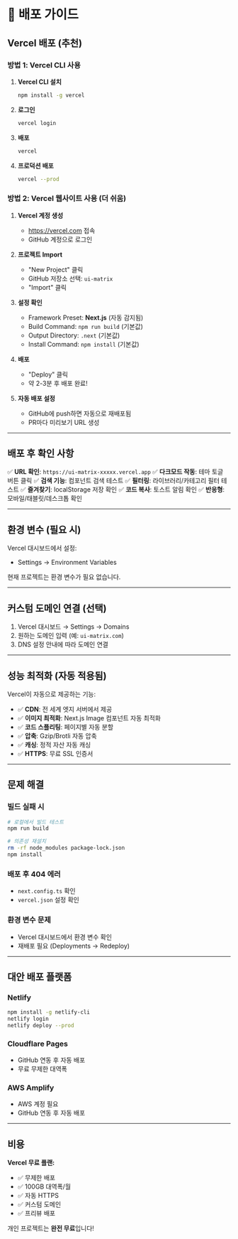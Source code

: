 # 🚀 배포 가이드

## Vercel 배포 (추천)

### 방법 1: Vercel CLI 사용

1. **Vercel CLI 설치**
   ```bash
   npm install -g vercel
   ```

2. **로그인**
   ```bash 
   vercel login
   ```

3. **배포**
   ```bash
   vercel
   ```

4. **프로덕션 배포**
   ```bash
   vercel --prod
   ```

### 방법 2: Vercel 웹사이트 사용 (더 쉬움)

1. **Vercel 계정 생성**
   - https://vercel.com 접속
   - GitHub 계정으로 로그인

2. **프로젝트 Import**
   - "New Project" 클릭
   - GitHub 저장소 선택: `ui-matrix`
   - "Import" 클릭

3. **설정 확인**
   - Framework Preset: **Next.js** (자동 감지됨)
   - Build Command: `npm run build` (기본값)
   - Output Directory: `.next` (기본값)
   - Install Command: `npm install` (기본값)

4. **배포**
   - "Deploy" 클릭
   - 약 2-3분 후 배포 완료!

5. **자동 배포 설정**
   - GitHub에 push하면 자동으로 재배포됨
   - PR마다 미리보기 URL 생성

---

## 배포 후 확인 사항

✅ **URL 확인**: `https://ui-matrix-xxxxx.vercel.app`
✅ **다크모드 작동**: 테마 토글 버튼 클릭
✅ **검색 기능**: 컴포넌트 검색 테스트
✅ **필터링**: 라이브러리/카테고리 필터 테스트
✅ **즐겨찾기**: localStorage 저장 확인
✅ **코드 복사**: 토스트 알림 확인
✅ **반응형**: 모바일/태블릿/데스크톱 확인

---

## 환경 변수 (필요 시)

Vercel 대시보드에서 설정:
- Settings → Environment Variables

현재 프로젝트는 환경 변수가 필요 없습니다.

---

## 커스텀 도메인 연결 (선택)

1. Vercel 대시보드 → Settings → Domains
2. 원하는 도메인 입력 (예: `ui-matrix.com`)
3. DNS 설정 안내에 따라 도메인 연결

---

## 성능 최적화 (자동 적용됨)

Vercel이 자동으로 제공하는 기능:
- ✅ **CDN**: 전 세계 엣지 서버에서 제공
- ✅ **이미지 최적화**: Next.js Image 컴포넌트 자동 최적화
- ✅ **코드 스플리팅**: 페이지별 자동 분할
- ✅ **압축**: Gzip/Brotli 자동 압축
- ✅ **캐싱**: 정적 자산 자동 캐싱
- ✅ **HTTPS**: 무료 SSL 인증서

---

## 문제 해결

### 빌드 실패 시
```bash
# 로컬에서 빌드 테스트
npm run build

# 의존성 재설치
rm -rf node_modules package-lock.json
npm install
```

### 배포 후 404 에러
- `next.config.ts` 확인
- `vercel.json` 설정 확인

### 환경 변수 문제
- Vercel 대시보드에서 환경 변수 확인
- 재배포 필요 (Deployments → Redeploy)

---

## 대안 배포 플랫폼

### Netlify
```bash
npm install -g netlify-cli
netlify login
netlify deploy --prod
```

### Cloudflare Pages
- GitHub 연동 후 자동 배포
- 무료 무제한 대역폭

### AWS Amplify
- AWS 계정 필요
- GitHub 연동 후 자동 배포

---

## 비용

**Vercel 무료 플랜:**
- ✅ 무제한 배포
- ✅ 100GB 대역폭/월
- ✅ 자동 HTTPS
- ✅ 커스텀 도메인
- ✅ 프리뷰 배포

개인 프로젝트는 **완전 무료**입니다!
